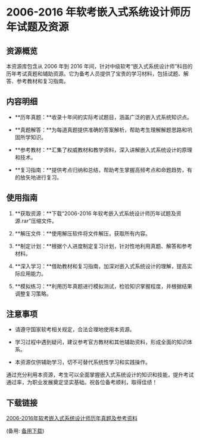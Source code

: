  # 2006-2016 年软考嵌入式系统设计师历年试题及资源

 ## 资源概览

 本资源库包含从 2006 年到 2016 年间，针对中级软考“嵌入式系统设计师”科目的历年考试真题和辅助资源。它为备考人员提供了宝贵的学习材料，包括试题、解答、参考教材和复习指南。

 ## 内容明细

 - **历年真题：**收录十年间的实际考试题目，涵盖广泛的嵌入式系统知识点。

 - **真题解答：**为每道真题提供准确的答案解析，帮助考生理解解题思路和巩固所学知识。

 - **参考教材：**汇集了权威教材和教学资料，深入讲解嵌入式系统设计的原理和技术。

 - **复习指南：**提供考点归纳和总结，帮助考生掌握高频考点和命题趋势，有的放矢地进行复习。

 ## 使用指南

 1. **获取资源：**下载“2006-2016 年软考嵌入式系统设计师历年试题及资源.rar”压缩文件。

 2. **解压文件：**使用解压软件将文件解压，获取所有内容。

 3. **制定计划：**根据个人进度制定复习计划，针对性地利用真题、解答和参考材料。

 4. **深入学习：**借助教材和复习指南，加深对嵌入式系统设计的理解，提高实际应用能力。

 5. **模拟练习：**利用历年真题进行模拟测试，检验知识掌握程度，并根据结果调整复习策略。

 ## 注意事项

 - 请遵守国家软考相关规定，合法合理地使用本资源。

 - 学习过程中遇到疑问，建议参考官方教材和其他辅助资料，形成全面的知识体系。

 - 本资源仅供辅助学习，切不可替代系统性学习和实践操作。

 通过充分利用本资源，考生可以全面掌握嵌入式系统设计的知识和技能，提升考试通过率，为职业发展奠定坚实基础。祝各位备考顺利，取得佳绩！

 ## 下载链接
 [2006-2016年软考嵌入式系统设计师历年真题及参考资料](https://pan.quark.cn/s/31e7899d17f6) 

 (备用: [备用下载](https://pan.baidu.com/s/1QTG7ZJ42EqhylKBrEn34IQ?pwd=1234))
